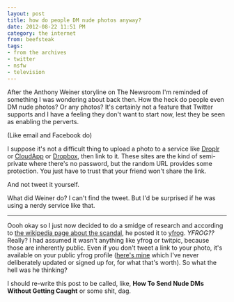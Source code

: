 ```yaml
---
layout: post
title: how do people DM nude photos anyway?
date: 2012-08-22 11:51 PM
category: the internet
from: beefsteak
tags:
- from the archives
- twitter
- nsfw
- television
---
```


After the Anthony Weiner storyline on The Newsroom I'm reminded of something I was wondering about back then. How the heck do people even DM nude photos? Or any photos? It's certainly not a feature that Twitter supports and I have a feeling they don't want to start now, lest they be seen as enabling the perverts.

(Like email and Facebook do)

I suppose it's not a difficult thing to upload a photo to a service like [Droplr](http://droplr.com) or [CloudApp](http://getcloudapp.com) or [Dropbox](http://dropbox.com), then link to it. These sites are the kind of semi-private where there's no password, but the random URL provides some protection. You just have to trust that your friend won't share the link.

And not tweet it yourself.

What did Weiner do? I can't find the tweet. But I'd be surprised if he was using a nerdy service like that.

* * *

Oooh okay so I just now decided to do a smidge of research and according to [the wikipedia page about the scandal](http://en.wikipedia.org/wiki/Anthony_Weiner_sexting_scandal), he posted it to [yfrog](http://yfrog.com). _YFROG??_ Really? I had assumed it wasn't anything like yfrog or twitpic, because those are inherently public. Even if you don't tweet a link to your photo, it's available on your public yfrog profile ([here's mine](http://yfrog.com/user/maxjacobson/photos) which I've never deliberately updated or signed up for, for what that's worth). So what the hell was he thinking?

I should re-write this post to be called, like, **How To Send Nude DMs Without Getting Caught** or some shit, dag.

